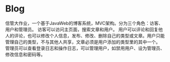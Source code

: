 # Blog
信管大作业，一个基于JavaWeb的博客系统，MVC架构。分为三个角色：访客、用户和管理员。
访客可以访问主页面，搜索文章和用户。
用户可以评论和回复他人的评论，也可以修改个人信息，发布、修改、删除自己的类型或文章。用户只能管理自己的类型，不与其他人共享，文章必须是用户添加的类型里的其中一个。
管理员可以查看登录日志和操作日志，可以管理用户，如禁用用户、设为管理员、修改信息和密码等。
